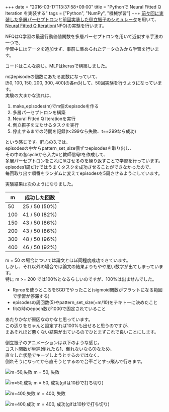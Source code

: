 +++
date = "2016-03-17T13:37:58+09:00"
title = "Pythonで Neural Fitted Q Iteration を実装する"
tags = ["Python", "NumPy", "機械学習"]
+++
[前々回に実装した多層パーセプトロン](https://zaburo-ch.github.io/post/mlp/)と[前回実装した倒立振子のシミュレータ](https://zaburo-ch.github.io/post/inverted-pendulum/)を用いて、  
[Neural Fitted Q Iteration](http://ml.informatik.uni-freiburg.de/_media/publications/rieecml05.pdf)(NFQ)の実験を行います。  

NFQはQ学習の最適行動価値関数を多層パーセプトロンを用いて近似する手法の一つで、  
学習中にはデータを追加せず、事前に集められたデータのみから学習を行います。  

コードはこんな感じ。MLPはkerasで構築しました。  
<script src="https://gist.github.com/zaburo-ch/f2f61a94ee722447d2d7.js"></script>

mはepisodeの個数にあたる変数になっていて、  
[50, 100, 150, 200, 300, 400]の各m対して、50回実験を行うようになっています。  
実験の大まかな流れは、  

1. make_episodes(m)でm個のepisodeを作る  
2. 多層パーセプトロンを構築  
3. Neural Fitted Q Iterationを実行  
4. 倒立振子を立たせるタスクを実行  
5. 停止するまでの時間を記録(t<299なら失敗、t==299なら成功)  

という感じです。肝心の3.では、  
episodesの中からpattern_set_size個ずつepisodesを取り出し、  
その中の各cycleから入力xと教師信号tを作成して、  
多層パーセプトロンをこれにfitさせるのを繰り返すことで学習を行っています。  
episodes1周だけではうまくタスクを成功させることができなかったので、  
毎回取り出す順番をランダムに変えてepisodesを5周させるようにしています。  

実験結果は次のようになりました。

| m   | 成功した回数    |
|-----|---------------|
| 50  | 25 / 50 (50%) |
| 100 | 41 / 50 (82%) |
| 150 | 43 / 50 (86%) |
| 200 | 43 / 50 (86%) |
| 300 | 48 / 50 (96%) |
| 400 | 46 / 50 (92%) |

m = 50 の場合については論文とほぼ同程度成功できています。  
しかし、それ以外の場合では論文の結果よりもやや悪い数字が出てしまっています。  
特に m >= 200 では100%となるらしいのですが、100%は出ませんでした。  

 - Rpropを使うところをSGDでやったこと(sigmoid関数がフラットになる範囲で学習が停滞する)  
 - episodesの周回数(5)やpattern_set_size(=m/10)をテキトーに決めたこと  
 - fitの時のepoch数が1000で固定されていること  

あたりかなが原因なのかなと思っています。  
この辺りをちゃんと設定すれば100%も出せると思うのですが、  
まあそれほど悪くない結果が出ているのでひとまずこれで良いことにします。  

倒立振子のアニメーションは以下のような感じ。  
コスト関数が単純(倒れたら1、倒れないなら0)なため、  
直立した状態でキープしようとするのではなく、  
倒れそうになってから直そうとするので台車ごとすっ飛んで行きます。  

![m=50,失敗](/images/pendulum_m50_fail.gif)
m = 50, 失敗

![m=50,成功](/images/pendulum_m50_success.gif)
m = 50, 成功(gifは10秒で打ち切り)

![m=400,失敗](/images/pendulum_m400_fail.gif)
m = 400, 失敗

![m=400,成功](/images/pendulum_m400_success.gif)
m = 400, 成功(gifは10秒で打ち切り)